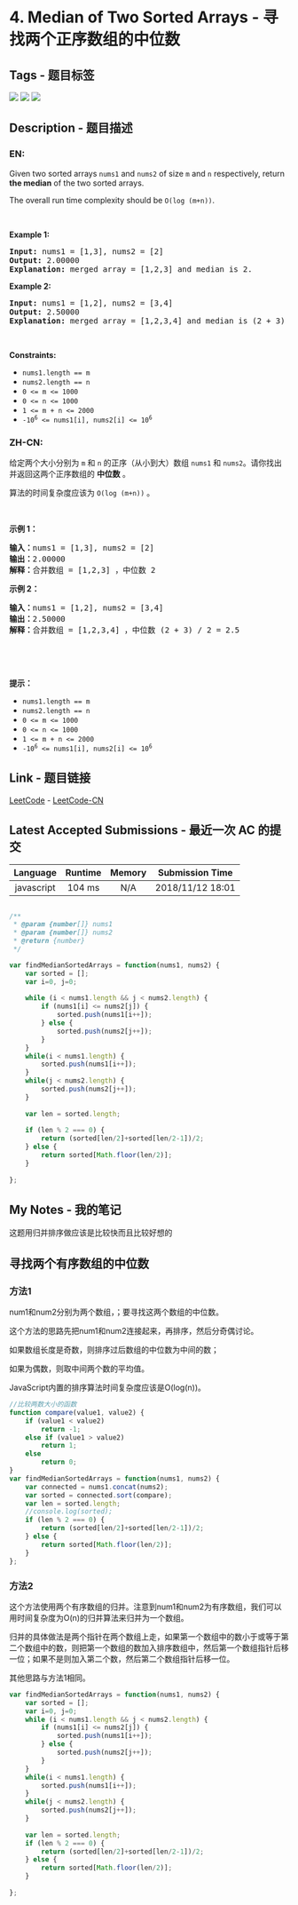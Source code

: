 
# 4. Median of Two Sorted Arrays - 寻找两个正序数组的中位数

## Tags - 题目标签

 <img src="https://img.shields.io/badge/Array-数组-blue.svg">   <img src="https://img.shields.io/badge/Binary Search-二分查找-blue.svg">   <img src="https://img.shields.io/badge/Divide and Conquer-分治-blue.svg">  


## Description - 题目描述

### EN:
<p>Given two sorted arrays <code>nums1</code> and <code>nums2</code> of size <code>m</code> and <code>n</code> respectively, return <strong>the median</strong> of the two sorted arrays.</p>

<p>The overall run time complexity should be <code>O(log (m+n))</code>.</p>

<p>&nbsp;</p>
<p><strong class="example">Example 1:</strong></p>

<pre>
<strong>Input:</strong> nums1 = [1,3], nums2 = [2]
<strong>Output:</strong> 2.00000
<strong>Explanation:</strong> merged array = [1,2,3] and median is 2.
</pre>

<p><strong class="example">Example 2:</strong></p>

<pre>
<strong>Input:</strong> nums1 = [1,2], nums2 = [3,4]
<strong>Output:</strong> 2.50000
<strong>Explanation:</strong> merged array = [1,2,3,4] and median is (2 + 3) / 2 = 2.5.
</pre>

<p>&nbsp;</p>
<p><strong>Constraints:</strong></p>

<ul>
	<li><code>nums1.length == m</code></li>
	<li><code>nums2.length == n</code></li>
	<li><code>0 &lt;= m &lt;= 1000</code></li>
	<li><code>0 &lt;= n &lt;= 1000</code></li>
	<li><code>1 &lt;= m + n &lt;= 2000</code></li>
	<li><code>-10<sup>6</sup> &lt;= nums1[i], nums2[i] &lt;= 10<sup>6</sup></code></li>
</ul>


### ZH-CN:
<p>给定两个大小分别为 <code>m</code> 和 <code>n</code> 的正序（从小到大）数组&nbsp;<code>nums1</code> 和&nbsp;<code>nums2</code>。请你找出并返回这两个正序数组的 <strong>中位数</strong> 。</p>

<p>算法的时间复杂度应该为 <code>O(log (m+n))</code> 。</p>

<p>&nbsp;</p>

<p><strong>示例 1：</strong></p>

<pre>
<strong>输入：</strong>nums1 = [1,3], nums2 = [2]
<strong>输出：</strong>2.00000
<strong>解释：</strong>合并数组 = [1,2,3] ，中位数 2
</pre>

<p><strong>示例 2：</strong></p>

<pre>
<strong>输入：</strong>nums1 = [1,2], nums2 = [3,4]
<strong>输出：</strong>2.50000
<strong>解释：</strong>合并数组 = [1,2,3,4] ，中位数 (2 + 3) / 2 = 2.5
</pre>

<p>&nbsp;</p>

<p>&nbsp;</p>

<p><strong>提示：</strong></p>

<ul>
	<li><code>nums1.length == m</code></li>
	<li><code>nums2.length == n</code></li>
	<li><code>0 &lt;= m &lt;= 1000</code></li>
	<li><code>0 &lt;= n &lt;= 1000</code></li>
	<li><code>1 &lt;= m + n &lt;= 2000</code></li>
	<li><code>-10<sup>6</sup> &lt;= nums1[i], nums2[i] &lt;= 10<sup>6</sup></code></li>
</ul>



## Link - 题目链接

[LeetCode](https://leetcode.com/problems/median-of-two-sorted-arrays/description/)  -  [LeetCode-CN](https://leetcode.cn/problems/median-of-two-sorted-arrays/description/)
## Latest Accepted Submissions - 最近一次 AC 的提交


| Language | Runtime | Memory | Submission Time |
|:---:|:---:|:---:|:---:|
| javascript  | 104 ms | N/A | 2018/11/12 18:01 |

```javascript

/**
 * @param {number[]} nums1
 * @param {number[]} nums2
 * @return {number}
 */

var findMedianSortedArrays = function(nums1, nums2) {
    var sorted = [];
    var i=0, j=0;
    
    while (i < nums1.length && j < nums2.length) {
        if (nums1[i] <= nums2[j]) {
            sorted.push(nums1[i++]);
        } else {
            sorted.push(nums2[j++]);
        }
    }
    while(i < nums1.length) {
        sorted.push(nums1[i++]);
    }
    while(j < nums2.length) {
        sorted.push(nums2[j++]);
    }
    
    var len = sorted.length;
    
    if (len % 2 === 0) {
        return (sorted[len/2]+sorted[len/2-1])/2;
    } else {
        return sorted[Math.floor(len/2)];
    }
    
};

```
## My Notes - 我的笔记


这题用归并排序做应该是比较快而且比较好想的



## 寻找两个有序数组的中位数

### 方法1

num1和num2分别为两个数组，；要寻找这两个数组的中位数。

这个方法的思路先把num1和num2连接起来，再排序，然后分奇偶讨论。

如果数组长度是奇数，则排序过后数组的中位数为中间的数；

如果为偶数，则取中间两个数的平均值。

JavaScript内置的排序算法时间复杂度应该是O(log(n))。

```javascript
//比较两数大小的函数
function compare(value1, value2) {
    if (value1 < value2)
        return -1;
    else if (value1 > value2)
        return 1;
    else
        return 0;
}
var findMedianSortedArrays = function(nums1, nums2) {
    var connected = nums1.concat(nums2);
    var sorted = connected.sort(compare);
    var len = sorted.length;
    //console.log(sorted);
    if (len % 2 === 0) {
        return (sorted[len/2]+sorted[len/2-1])/2;
    } else {
        return sorted[Math.floor(len/2)];
    }
};
```

### 方法2

这个方法使用两个有序数组的归并。注意到num1和num2为有序数组，我们可以用时间复杂度为O(n)的归并算法来归并为一个数组。

归并的具体做法是两个指针在两个数组上走，如果第一个数组中的数小于或等于第二个数组中的数，则把第一个数组的数加入排序数组中，然后第一个数组指针后移一位；如果不是则加入第二个数，然后第二个数组指针后移一位。

其他思路与方法1相同。

``` javascript
var findMedianSortedArrays = function(nums1, nums2) {
    var sorted = [];
    var i=0, j=0;
    while (i < nums1.length && j < nums2.length) {
        if (nums1[i] <= nums2[j]) {
            sorted.push(nums1[i++]);
        } else {
            sorted.push(nums2[j++]);
        }
    }
    while(i < nums1.length) {
        sorted.push(nums1[i++]);
    }
    while(j < nums2.length) {
        sorted.push(nums2[j++]);
    }
    
    var len = sorted.length;
    if (len % 2 === 0) {
        return (sorted[len/2]+sorted[len/2-1])/2;
    } else {
        return sorted[Math.floor(len/2)];
    }
    
};
```


